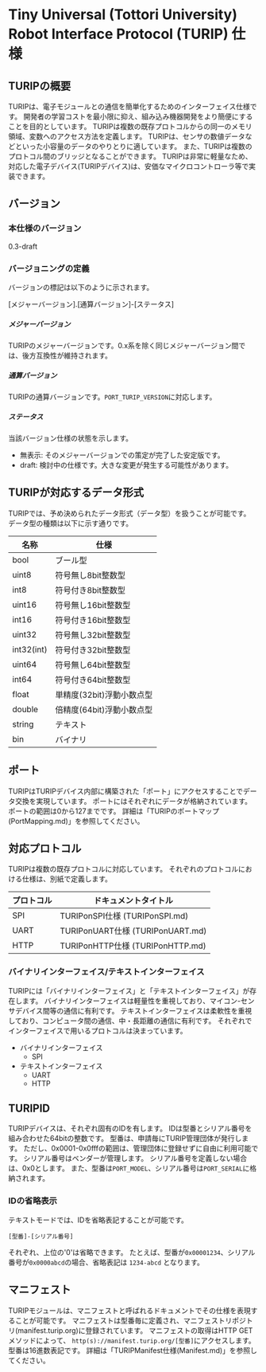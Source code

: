 # Tiny Universal (Tottori University) Robot Interface Protocol (TURIP) 仕様

## TURIPの概要

TURIPは、電子モジュールとの通信を簡単化するためのインターフェイス仕様です。
開発者の学習コストを最小限に抑え、組み込み機器開発をより簡便にすることを目的としています。
TURIPは複数の既存プロトコルからの同一のメモリ領域、変数へのアクセス方法を定義します。
TURIPは、センサの数値データなどといった小容量のデータのやりとりに適しています。
また、TURIPは複数のプロトコル間のブリッジとなることができます。
TURIPは非常に軽量なため、対応した電子デバイス(TURIPデバイス)は、安価なマイクロコントローラ等で実装できます。

## バージョン

### 本仕様のバージョン

0.3-draft

### バージョニングの定義

バージョンの標記は以下のように示されます。

[メジャーバージョン].[通算バージョン]-[ステータス]

##### メジャーバージョン

TURIPのメジャーバージョンです。0.x系を除く同じメジャーバージョン間では、後方互換性が維持されます。

##### 通算バージョン

TURIPの通算バージョンです。`PORT_TURIP_VERSION`に対応します。

##### ステータス

当該バージョン仕様の状態を示します。

- 無表示: そのメジャーバージョンでの策定が完了した安定版です。
- draft: 検討中の仕様です。大きな変更が発生する可能性があります。

## TURIPが対応するデータ形式

TURIPでは、予め決められたデータ形式（データ型）を扱うことが可能です。
データ型の種類は以下に示す通りです。

| 名称       | 仕様                      |
|------------|---------------------------|
| bool       | ブール型                  |
| uint8      | 符号無し8bit整数型        |
| int8       | 符号付き8bit整数型        |
| uint16     | 符号無し16bit整数型       |
| int16      | 符号付き16bit整数型       |
| uint32     | 符号無し32bit整数型       |
| int32(int) | 符号付き32bit整数型       |
| uint64     | 符号無し64bit整数型       |
| int64      | 符号付き64bit整数型       |
| float      | 単精度(32bit)浮動小数点型 |
| double     | 倍精度(64bit)浮動小数点型 |
| string     | テキスト                  |
| bin        | バイナリ                  |

## ポート

TURIPはTURIPデバイス内部に構築された「ポート」にアクセスすることでデータ交換を実現しています。
ポートにはそれぞれにデータが格納されています。
ポートの範囲は0から127までです。
詳細は「TURIPのポートマップ(PortMapping.md)」を参照してください。

## 対応プロトコル

TURIPは複数の既存プロトコルに対応しています。
それぞれのプロトコルにおける仕様は、別紙で定義します。

プロトコル | ドキュメントタイトル
-----------|---------------------------------
SPI        | TURIPonSPI仕様 (TURIPonSPI.md)
UART       | TURIPonUART仕様 (TURIPonUART.md)
HTTP       | TURIPonHTTP仕様 (TURIPonHTTP.md)

### バイナリインターフェイス/テキストインターフェイス

TURIPには「バイナリインターフェイス」と「テキストインターフェイス」が存在します。
バイナリインターフェイスは軽量性を重視しており、マイコン-センサデバイス間等の通信に有利です。
テキストインターフェイスは柔軟性を重視しており、コンピュータ間の通信、中・長距離の通信に有利です。
それぞれでインターフェイスで用いるプロトコルは決まっています。

- バイナリインターフェイス
  - SPI
- テキストインターフェイス
  - UART
  - HTTP

## TURIPID

TURIPデバイスは、それぞれ固有のIDを有します。
IDは型番とシリアル番号を組み合わせた64bitの整数です。
型番は、申請毎にTURIP管理団体が発行します。
ただし、0x0001-0x0fffの範囲は、管理団体に登録せずに自由に利用可能です。
シリアル番号はベンダーが管理します。
シリアル番号を定義しない場合は、0x0とします。
また、型番は`PORT_MODEL`、シリアル番号は`PORT_SERIAL`に格納されます。

### IDの省略表示

テキストモードでは、IDを省略表記することが可能です。

`[型番]-[シリアル番号]`

それぞれ、上位の'0'は省略できます。
たとえば、型番が`0x00001234`、シリアル番号が`0x0000abcd`の場合、省略表記は
`1234-abcd`
となります。

## マニフェスト

TURIPモジュールは、マニフェストと呼ばれるドキュメントでその仕様を表現することが可能です。
マニフェストは型番毎に定義され、マニフェストリポジトリ(manifest.turip.org)に登録されています。
マニフェストの取得はHTTP GETメソッドによって、
`http(s)://manifest.turip.org/[型番]`にアクセスします。
型番は16進数表記です。
詳細は「TURIPManifest仕様(Manifest.md)」を参照してください。
